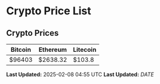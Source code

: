 # Crypto Price List

## Crypto Prices
| Bitcoin | Ethereum | Litecoin |
| ------- | -------- | -------- |
| $96403 | $2638.32 | $103.8 |
**Last Updated:** 2025-02-08 04:55 UTC
**Last Updated:** $DATE$
